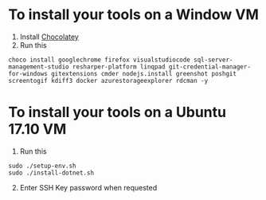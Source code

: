 # To install your tools on a Window VM
1. Install [Chocolatey](https://chocolatey.org/)
1. Run this
```
choco install googlechrome firefox visualstudiocode sql-server-management-studio resharper-platform linqpad git-credential-manager-for-windows gitextensions cmder nodejs.install greenshot poshgit screentogif kdiff3 docker azurestorageexplorer rdcman -y
```

# To install your tools on a Ubuntu 17.10 VM
1. Run this
```
sudo ./setup-env.sh
sudo ./install-dotnet.sh
```
2. Enter SSH Key password when requested
